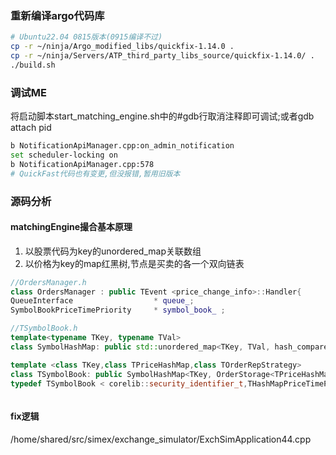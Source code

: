 ### 重新编译argo代码库
```bash
# Ubuntu22.04 0815版本(0915编译不过)
cp -r ~/ninja/Argo_modified_libs/quickfix-1.14.0 .
cp -r ~/ninja/Servers/ATP_third_party_libs_source/quickfix-1.14.0/ .
./build.sh
```

### 调试ME
将启动脚本start_matching_engine.sh中的#gdb行取消注释即可调试;或者gdb attach pid
```bash
b NotificationApiManager.cpp:on_admin_notification
set scheduler-locking on
b NotificationApiManager.cpp:578
# QuickFast代码也有变更,但没报错,暂用旧版本
```

### 源码分析
#### matchingEngine撮合基本原理
1. 以股票代码为key的unordered_map关联数组
2. 以价格为key的map红黑树,节点是买卖的各一个双向链表
```cpp
//OrdersManager.h
class OrdersManager : public TEvent <price_change_info>::Handler{
QueueInterface                  * queue_;
SymbolBookPriceTimePriority     * symbol_book_ ;

//TSymbolBook.h
template<typename TKey, typename TVal>
class SymbolHashMap: public std::unordered_map<TKey, TVal, hash_comparer<TKey>, eq_sec_id<TKey>>{};

template <class TKey,class TPriceHashMap,class TOrderRepStrategy>
class TSymbolBook: public SymbolHashMap<TKey, OrderStorage<TPriceHashMap, TOrderRepStrategy>>, public ISerializable
typedef TSymbolBook < corelib::security_identifier_t,THashMapPriceTimePriority,TOrderRepositoryPriceTimePriority > SymbolBookPriceTimePriority;



```

#### fix逻辑
/home/shared/src/simex/exchange_simulator/ExchSimApplication44.cpp



